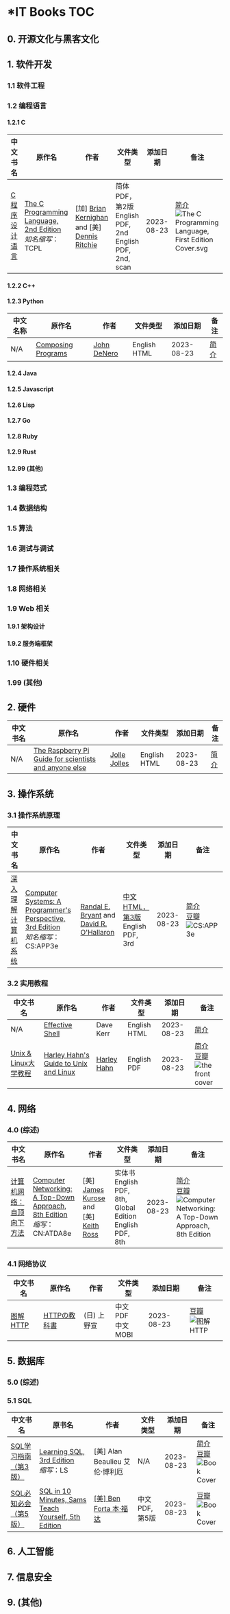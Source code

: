 # *IT Books TOC

## 0. 开源文化与黑客文化

## 1. 软件开发

### 1.1 软件工程

### 1.2 编程语言

#### 1.2.1 C

| 中文书名                                                    | 原作名                                                       | 作者                                                         | 文件类型                                                     | 添加日期   | 备注                                                         |
| ----------------------------------------------------------- | ------------------------------------------------------------ | ------------------------------------------------------------ | ------------------------------------------------------------ | ---------- | ------------------------------------------------------------ |
| [C 程序设计语言](https://book.douban.com/subject/33400767/) | [The C Programming Language, 2nd Edition](http://s3-us-west-2.amazonaws.com/belllabs-microsite-dritchie/cbook/index.html)<br />*知名缩写*：TCPL | [加] [Brian Kernighan](https://en.wikipedia.org/wiki/Brian_Kernighan) and [美] [Dennis Ritchie](https://en.wikipedia.org/wiki/Dennis_Ritchie) | 简体 PDF，第2版<br />English PDF, 2nd<br />English PDF, 2nd, scan | 2023-08-23 | [简介](https://docs.google.com/document/d/18ubS_r5REXR8e5MDQDBdN-MWl0wCWBkr7rs-lX3BBDg/)<br /><img src="https://upload.wikimedia.org/wikipedia/commons/0/0e/The_C_Programming_Language%2C_First_Edition_Cover.svg" alt="The C Programming Language, First Edition Cover.svg"> |

#### 1.2.2 C++

#### 1.2.3 Python

| 中文名称 | 原作名                                                   | 作者                                  | 文件类型     | 添加日期   | 备注                                                 |
| -------- | -------------------------------------------------------- | ------------------------------------- | ------------ | ---------- | ---------------------------------------------------- |
| N/A      | [Composing Programs](https://www.composingprograms.com/) | [John DeNero](http://www.denero.org/) | English HTML | 2023-08-23 | [简介](https://www.composingprograms.com/about.html) |

#### 1.2.4 Java

#### 1.2.5 Javascript

#### 1.2.6 Lisp

#### 1.2.7 Go

#### 1.2.8 Ruby

#### 1.2.9 Rust

#### 1.2.99 (其他)

### 1.3 编程范式

### 1.4 数据结构

### 1.5 算法

### 1.6 测试与调试

### 1.7 操作系统相关

### 1.8 网络相关

### 1.9 Web 相关

#### 1.9.1 架构设计

#### 1.9.2 服务端框架

### 1.10 硬件相关

### 1.99 (其他)

## 2. 硬件

| 中文书名 | 原作名                                                       | 作者                                    | 文件类型     | 添加日期   | 备注                                         |
| -------- | ------------------------------------------------------------ | --------------------------------------- | ------------ | ---------- | -------------------------------------------- |
| N/A      | [The Raspberry Pi Guide for scientists and anyone else](https://raspberrypi-guide.github.io/) | [Jolle Jolles](http://jollejolles.com/) | English HTML | 2023-08-23 | [简介](https://raspberrypi-guide.github.io/) |

## 3. 操作系统

### 3.1 操作系统原理

| 中文书名                                                     | 原作名                                                       | 作者                                                         | 文件类型                                                     | 添加日期   | 备注                                                         |
| ------------------------------------------------------------ | ------------------------------------------------------------ | ------------------------------------------------------------ | ------------------------------------------------------------ | ---------- | ------------------------------------------------------------ |
| [深入理解计算机系统](http://www.cmpbook.com/products/detail?id=42585) | [Computer Systems: A Programmer's Perspective, 3rd Edition](http://csapp.cs.cmu.edu/3e/home.html)<br />*知名缩写*：CS:APP3e | [Randal E. Bryant](http://www.cs.cmu.edu/~bryant) and [David R. O'Hallaron](http://www.cs.cmu.edu/~droh) | [中文 HTML，第3版](https://hansimov.gitbook.io/csapp/)<br />English PDF, 3rd | 2023-08-23 | [简介](http://csapp.cs.cmu.edu/3e/about.html)<br />[豆瓣](https://book.douban.com/subject/26912767/)<br />![CS:APP3e](http://csapp.cs.cmu.edu/3e/images/csapp3e-cover.jpg) |

### 3.2 实用教程

| 中文书名                                                     | 原作名                                                       | 作者                                              | 文件类型     | 添加日期   | 备注                                                         |
| ------------------------------------------------------------ | ------------------------------------------------------------ | ------------------------------------------------- | ------------ | ---------- | ------------------------------------------------------------ |
| N/A                                                          | [Effective Shell](https://effective-shell.com/)              | Dave Kerr                                         | English HTML | 2023-08-23 | [简介](https://effective-shell.com/)                         |
| [Unix & Linux大学教程](https://wqbook.wqxuetang.com/book/6405) | [Harley Hahn's Guide to Unix and Linux](https://www.harley.com/books/sg3.html) | [Harley Hahn](https://www.harley.com/index.shtml) | English PDF  | 2023-08-23 | [简介](https://www.harley.com/books/sg3.html)<br />[豆瓣](https://book.douban.com/subject/4253716/)<br />![the front cover](https://www.harley.com/books/images/sg3-large.jpg) |

## 4. 网络

### 4.0 (综述)

| 中文书名                                                     | 原作名                                                       | 作者                                                         | 文件类型                                                     | 添加日期   | 备注                                                         |
| ------------------------------------------------------------ | ------------------------------------------------------------ | ------------------------------------------------------------ | ------------------------------------------------------------ | ---------- | ------------------------------------------------------------ |
| [计算机网络：自顶向下方法](http://www.cmpbook.com/products/detail?id=332626) | [Computer Networking: A Top-Down Approach, 8th Edition](https://gaia.cs.umass.edu/kurose_ross/index.php)<br />*缩写*：CN:ATDA8e | [美] [James Kurose](http://www-net.cs.umass.edu/personnel/kurose.html) and [美] [Keith Ross](https://engineering.nyu.edu/faculty/keith-ross) | 实体书<br />English PDF, 8th, Global Edition<br />English PDF, 8th | 2023-08-23 | [简介](https://docs.google.com/document/d/1tlbsKWyddVLeB3HSWUiq7KtkltLeClIbPtkyN6642O4/)<br />[豆瓣](https://book.douban.com/subject/36081529/)<br />![Computer Networking: A Top-Down Approach, 8th Edition](https://www.pearson.com/store//pmccommercewebservices/v2/medias/-A1030-00-11-79-A103000117955-A103000117955-Lrg.jpg-size-W370?context=bWFzdGVyfGltYWdlc3wyMjUzNDJ8aW1hZ2UvanBlZ3xzeXMtbWFzdGVyL2ltYWdlcy9oMzYvaDNhLzExOTg2OTUyMTI2NDk0L0ExMDMwLzAwLzExLzc5L0ExMDMwMDAxMTc5NTUvQTEwMzAwMDExNzk1NV9McmcuanBnX3NpemVfVzM3MHxhZTNhNmRkZjY3YWIzNmNkOGM2ODM0MTRjNDMyNmI1YmQ2YTZlNmRiZTg5YmIwNzFiODFjN2NmMzhmYTk1MGU1) |

### 4.1 网络协议

| 中文书名                                         | 原作名                                                       | 作者        | 文件类型                | 添加日期   | 备注                                                         |
| ------------------------------------------------ | ------------------------------------------------------------ | ----------- | ----------------------- | ---------- | ------------------------------------------------------------ |
| [图解HTTP](https://www.ituring.com.cn/book/1229) | [HTTPの教科書](https://www.shoeisha.co.jp/book/detail/9784798126258) | (日) 上野宣 | 中文 PDF<br />中文 MOBI | 2023-08-23 | [豆瓣](https://book.douban.com/subject/25863515/)<br />![图解HTTP](https://file.ituring.com.cn/LargeCover/170974f7ce622b38fa9c) |

## 5. 数据库

### 5.0 (综述)

### 5.1 SQL

| 中文书名                                                     | 原书名                                                       | 作者                                         | 文件类型        | 添加日期   | 备注                                                         |
| ------------------------------------------------------------ | ------------------------------------------------------------ | -------------------------------------------- | --------------- | ---------- | ------------------------------------------------------------ |
| [SQL学习指南（第3版）](https://www.epubit.com/bookDetails?id=UBc87063073a81) | [Learning SQL, 3rd Edition](https://www.oreilly.com/library/view/learning-sql-3rd/9781492057604/)<br />*缩写*：LS | [美] Alan Beaulieu 艾伦·博利厄               | N/A             | 2023-08-23 | [简介](https://docs.google.com/document/d/1hJIObbatfdiOg5H-OTRHgmm0jpBXlKn4svpS906I5HA/)<br />[豆瓣](https://book.douban.com/subject/35852236/)<br />![Book Cover](https://learning.oreilly.com/library/cover/9781492057604/250w/) |
| [SQL必知必会（第5版）](https://www.ituring.com.cn/book/2649) | [SQL in 10 Minutes, Sams Teach Yourself, 5th Edition](https://forta.com/books/0135182794/) | [[美] Ben Forta 本·福达](https://forta.com/) | 中文 PDF, 第5版 | 2023-08-23 | [豆瓣](https://book.douban.com/subject/24250054/)<br />![Book Cover](https://file.ituring.com.cn/LargeCover/20064bf94ec7b1e61cfa) |

## 6. 人工智能

## 7. 信息安全

## 9. (其他)


